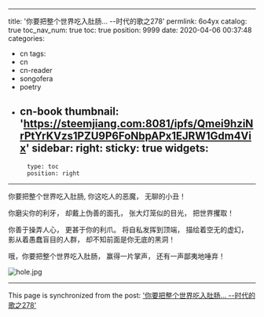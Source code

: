 
---
title: '你要把整个世界吃入肚肠… --时代的歌之278'
permlink: 6o4yx
catalog: true
toc_nav_num: true
toc: true
position: 9999
date: 2020-04-06 00:37:48
categories:
- cn
tags:
- cn
- cn-reader
- songofera
- poetry
- cn-book
thumbnail: 'https://steemjiang.com:8081/ipfs/Qmei9hziNrPtYrKVzs1PZU9P6FoNbpAPx1EJRW1Gdm4Vix'
sidebar:
    right:
        sticky: true
widgets:
    -
        type: toc
        position: right
---


你要把整个世界吃入肚肠,
你这吃人的恶魔，
无聊的小丑！

你磨尖你的利牙，
却戴上伪善的面孔，
张大灯笼似的目光，
把世界攫取！

你善于操弄人心，
更甚于你的利爪。
将自私发挥到顶端，
描绘着空无的虚幻，
影从着愚蠢盲目的人群，
却不知前面是你无底的黑洞！

哦，你要把整个世界吃入肚肠，
赢得一片掌声，
还有一声鄙夷地唾弃！

![hole.jpg](https://steemjiang.com:8081/ipfs/Qmei9hziNrPtYrKVzs1PZU9P6FoNbpAPx1EJRW1Gdm4Vix)



- - -

This page is synchronized from the post: ['你要把整个世界吃入肚肠… --时代的歌之278'](https://steemit.com/@lemooljiang/6o4yx)
